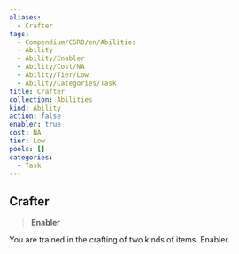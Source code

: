 ```yaml
---
aliases:
  - Crafter
tags:
  - Compendium/CSRD/en/Abilities
  - Ability
  - Ability/Enabler
  - Ability/Cost/NA
  - Ability/Tier/Low
  - Ability/Categories/Task
title: Crafter
collection: Abilities
kind: Ability
action: false
enabler: true
cost: NA
tier: Low
pools: []
categories:
  - Task
---
```

## Crafter  
>**Enabler**
  
You are trained in the crafting of two kinds of items. Enabler.
